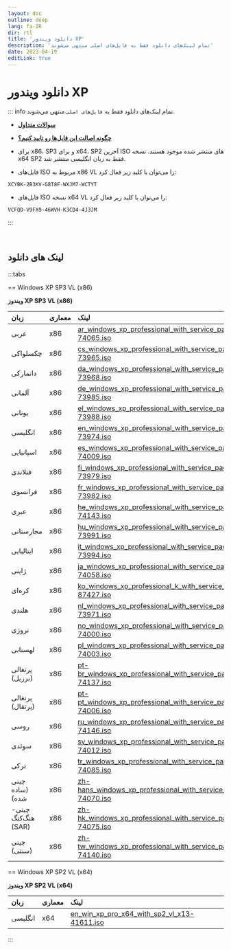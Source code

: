 ```yaml
---
layout: doc
outline: deep
lang: fa-IR
dir: rtl
title: 'دانلود ویندور XP'
description: 'تمام لینک‌های دانلود فقط به فایل‌های اصلی منتهی می‌شوند'
date: 2023-04-19
editLink: true
---
```


# دانلود ویندور XP

::: info تمام لینک‌های دانلود فقط به `فایل‌های اصلی` منتهی می‌شوند.

- [**سوالات متداول**](./genuine-installation-media#سوالات-متداول)

- [**چگونه اصالت این فایل‌ها رو تایید کنیم؟**][Genuine]

- برای x86، SP3 و برای x64، SP2 آخرین ISO های منتشر شده موجود هستند. نسخه x64 SP2 فقط به زبان انگلیسی منتشر شد.

- فایل‌های ISO مربوط به x86 VL را می‌توان با کلید زیر فعال کرد:
 
```shell
XCYBK-2B3KV-G8T8F-WXJM7-WCTYT
```

- فایل‌های ISO نسخه x64 VL را می‌توان با کلید زیر فعال کرد:

```shell
VCFQD-V9FX9-46WVH-K3CD4-4J3JM
```

:::

<br/> 

## لینک های دانلود

:::tabs

== Windows XP SP3 VL (x86)

**ویندوز XP SP3 VL (x86)**

| زبان              | معماری | لینک                                                                                                                                                                                   |
|:----------------------|:-----|:---------------------------------------------------------------------------------------------------------------------------------------------------------------------------------------|
| عربی                | x86  | [ar_windows_xp_professional_with_service_pack_3_x86_cd_vl_x14-74065.iso](https://drive.massgrave.dev/ar_windows_xp_professional_with_service_pack_3_x86_cd_vl_x14-74065.iso)           |
| چکسلواکی                | x86  | [cs_windows_xp_professional_with_service_pack_3_x86_cd_vl_x14-73965.iso](https://drive.massgrave.dev/cs_windows_xp_professional_with_service_pack_3_x86_cd_vl_x14-73965.iso)           |
| دانمارکی                | x86  | [da_windows_xp_professional_with_service_pack_3_x86_cd_vl_x14-73968.iso](https://drive.massgrave.dev/da_windows_xp_professional_with_service_pack_3_x86_cd_vl_x14-73968.iso)           |
| آلمانی                | x86  | [de_windows_xp_professional_with_service_pack_3_x86_cd_vl_x14-73985.iso](https://drive.massgrave.dev/de_windows_xp_professional_with_service_pack_3_x86_cd_vl_x14-73985.iso)           |
| یونانی                 | x86  | [el_windows_xp_professional_with_service_pack_3_x86_cd_vl_x14-73988.iso](https://drive.massgrave.dev/el_windows_xp_professional_with_service_pack_3_x86_cd_vl_x14-73988.iso)           |
| انگلیسی               | x86  | [en_windows_xp_professional_with_service_pack_3_x86_cd_vl_x14-73974.iso](https://drive.massgrave.dev/en_windows_xp_professional_with_service_pack_3_x86_cd_vl_x14-73974.iso)           |
| اسپانیایی               | x86  | [es_windows_xp_professional_with_service_pack_3_x86_cd_vl_x14-74009.iso](https://drive.massgrave.dev/es_windows_xp_professional_with_service_pack_3_x86_cd_vl_x14-74009.iso)           |
| فنلاندی               | x86  | [fi_windows_xp_professional_with_service_pack_3_x86_cd_vl_x14-73979.iso](https://drive.massgrave.dev/fi_windows_xp_professional_with_service_pack_3_x86_cd_vl_x14-73979.iso)           |
| فرانسوی                | x86  | [fr_windows_xp_professional_with_service_pack_3_x86_cd_vl_x14-73982.iso](https://drive.massgrave.dev/fr_windows_xp_professional_with_service_pack_3_x86_cd_vl_x14-73982.iso)           |
| عبری                | x86  | [he_windows_xp_professional_with_service_pack_3_x86_cd_vl_x14-74143.iso](https://drive.massgrave.dev/he_windows_xp_professional_with_service_pack_3_x86_cd_vl_x14-74143.iso)           |
| مجارستانی            | x86  | [hu_windows_xp_professional_with_service_pack_3_x86_cd_vl_x14-73991.iso](https://drive.massgrave.dev/hu_windows_xp_professional_with_service_pack_3_x86_cd_vl_x14-73991.iso)           |
| ایتالیایی               | x86  | [it_windows_xp_professional_with_service_pack_3_x86_cd_vl_x14-73994.iso](https://drive.massgrave.dev/it_windows_xp_professional_with_service_pack_3_x86_cd_vl_x14-73994.iso)           |
| ژاپنی              | x86  | [ja_windows_xp_professional_with_service_pack_3_x86_dvd_vl_x14-74058.iso](https://drive.massgrave.dev/ja_windows_xp_professional_with_service_pack_3_x86_dvd_vl_x14-74058.iso)         |
| کره‌ای                | x86  | [ko_windows_xp_professional_k_with_service_pack_3_x86_cd_vl_x14-87427.iso](https://drive.massgrave.dev/ko_windows_xp_professional_k_with_service_pack_3_x86_cd_vl_x14-87427.iso)       |
| هلندی                 | x86  | [nl_windows_xp_professional_with_service_pack_3_x86_cd_vl_x14-73971.iso](https://drive.massgrave.dev/nl_windows_xp_professional_with_service_pack_3_x86_cd_vl_x14-73971.iso)           |
| نروژی             | x86  | [no_windows_xp_professional_with_service_pack_3_x86_cd_vl_x14-74000.iso](https://drive.massgrave.dev/no_windows_xp_professional_with_service_pack_3_x86_cd_vl_x14-74000.iso)           |
| لهستانی                | x86  | [pl_windows_xp_professional_with_service_pack_3_x86_cd_vl_x14-74003.iso](https://drive.massgrave.dev/pl_windows_xp_professional_with_service_pack_3_x86_cd_vl_x14-74003.iso)           |
| پرتغالی (برزیل)     | x86  | [pt-br_windows_xp_professional_with_service_pack_3_x86_cd_vl_x14-74137.iso](https://drive.massgrave.dev/pt-br_windows_xp_professional_with_service_pack_3_x86_cd_vl_x14-74137.iso)     |
| پرتغالی (پرتقال)   | x86  | [pt-pt_windows_xp_professional_with_service_pack_3_x86_cd_vl_x14-74006.iso](https://drive.massgrave.dev/pt-pt_windows_xp_professional_with_service_pack_3_x86_cd_vl_x14-74006.iso)     |
| روسی               | x86  | [ru_windows_xp_professional_with_service_pack_3_x86_cd_vl_x14-74146.iso](https://drive.massgrave.dev/ru_windows_xp_professional_with_service_pack_3_x86_cd_vl_x14-74146.iso)           |
| سوئدی               | x86  | [sv_windows_xp_professional_with_service_pack_3_x86_cd_vl_x14-74012.iso](https://drive.massgrave.dev/sv_windows_xp_professional_with_service_pack_3_x86_cd_vl_x14-74012.iso)           |
| ترکی               | x86  | [tr_windows_xp_professional_with_service_pack_3_x86_cd_vl_x14-74085.iso](https://drive.massgrave.dev/tr_windows_xp_professional_with_service_pack_3_x86_cd_vl_x14-74085.iso)           |
| چینی (ساده شده)               | x86  | [zh-hans_windows_xp_professional_with_service_pack_3_x86_cd_vl_x14-74070.iso](https://drive.massgrave.dev/zh-hans_windows_xp_professional_with_service_pack_3_x86_cd_vl_x14-74070.iso) |
| چینی-هنگ‌کنگ (SAR) | x86  | [zh-hk_windows_xp_professional_with_service_pack_3_x86_cd_vl_x14-74075.iso](https://drive.massgrave.dev/zh-hk_windows_xp_professional_with_service_pack_3_x86_cd_vl_x14-74075.iso)     |
| چینی (سنتی)   | x86  | [zh-tw_windows_xp_professional_with_service_pack_3_x86_cd_vl_x14-74140.iso](https://drive.massgrave.dev/zh-tw_windows_xp_professional_with_service_pack_3_x86_cd_vl_x14-74140.iso)     |


== Windows XP SP2 VL (x64)

**ویندوز XP SP2 VL (x64)**

| زبان | معماری | لینک                                                                                                                   |
|:---------|:-----|:-----------------------------------------------------------------------------------------------------------------------|
| انگلیسی  | x64  | [en_win_xp_pro_x64_with_sp2_vl_x13-41611.iso](https://drive.massgrave.dev/en_win_xp_pro_x64_with_sp2_vl_x13-41611.iso) |

:::

[genuine]: https://nirevil.github.io/windows-activation/fa/wa/genuine-installation-media#%D8%AA%D8%A7%D9%94%DB%8C%DB%8C%D8%AF-%D8%A7%D8%B5%D8%A7%D9%84%D8%AA-%D9%81%D8%A7%DB%8C%D9%84%E2%80%8C%D9%87%D8%A7
